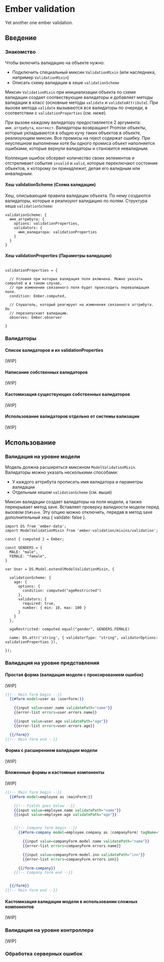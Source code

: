 # Ember validation

Yet another one ember validation.


## Введение


### Знакомство

Чтобы включить валидацию на объекте нужно:

* Подключить специальный миксин `ValidationMixin` (или наследника, например `ValidationMixin`)
* Описать схему валидации в хеше `validationScheme`

Миксин `ValidationMixin` при инициализации объекта по схеме валидации создает соотвествующие валидаторы и добавляет методы валидации в класс (основные методы `validate` и `validateAttribute`). При вызове метода `validate` вызываются все валидаторы по очереди, в соответствии с `validationProperties` (см. ниже).

При вызове каждому валидатору предоставляется 2 аргумента: `имя_аттрибута`, `контекст`. Валидаторы возвращают Promise объекты, которые укладываются в общую кучу таких объектов в объекте, реализующем миксин.
Все промисы на reject содержат ошибку. При неуспешном выполнении хотя бы одного промиса объект наполняется ошибками, которые вернули валидаторы и становится невалидным.

Коллекция ошибок обсервит количество своих эелементов и отстреливает события `invalid` и `valid`, которые переключают состояние объектов, к которому он принадлежит, делая его валидным или инвалидным.

#### Хеш validationScheme (Схема валидации)

Хеш, описывающий правила валидации объекта. По нему создаются валидаторы, которые и реализуют валидацию по полям. Структура хеша `validationScheme`:

```es6
validationScheme: {
  имя_аттрибута: {
    options: validationProperties,
    validators: {
      имя_валидатора: validationProperties
    }
  }
}
```

#### Хеш validationProperties (Параметры валидации)

```es6

validationProperties = {

  // Условия при которых валидация поля включена. Можно указать computed и в таком случае,
  // при изменении связанного поля будет происходить перевалидация поля.
  condition: Ember.computed,

  // Слушатель, который реагирует на изменения связанного аттрибута. Он
  // перезапускает валидацию.
  observes: Ember.observer

}
```


### Валидаторы


#### Список валидаторов и их validationProperties

[WIP]


#### Написание собственных валидаторов

[WIP]


#### Кастомизация существующих собственных валидаторов

[WIP]


#### Использование валидаторов отдельно от системы вализации

[WIP]


## Использование

### Валидация на уровне модели

Модель должна расширяться миксином `ModelValidationMixin`. Валидаторы можно указать несколькими способами:

* У каждого аттрибута прописать имя валидатора и параметры валидации
* Отдельным хешом `validationScheme` (см. выше)

Миксин валидации создает валидаторы на поля модели, а также перекрывает метод save. Вставляет
проверку валидности модели перед вызовом `DS#save`. Эту опцию можно отключить, передав в метод save
дополнительный хеш { validate: false }.

```es6
import DS from 'ember-data';
import ModelValidationMixin from 'ember-validation/mixins/validation';

const { computed } = Ember;

const GENDERS = {
  MALE: "male",
  FEMALE: "female",
}

var User = DS.Model.extend(ModelValidationMixin, {

  validationScheme: {
    age: {
      options: {
        condition: computed("ageRestricted")
      },
      validators: {
        required: true,
        number: { min: 18, max: 100 }
      }
    }
  },

  ageRestricted: computed.equal("gender", GENDERS.FEMALE)

  name: DS.attr('string', { validatorType: "string", validatorOptions: validationProperties }),

});
```

### Валидация на уровне представления

#### Простая форма (валидация модели с проксированием ошибок)

[WIP]

```hbs
{{!-- Main form begin --}}
  {{#form model=user as |userForm|}}

    {{input value=user.name validatePath="name"}}
    {{error-list errors=user.errors.name}}

    {{input value=user.age validatePath="age"}}
    {{error-list errors=user.errors.age}}

  {{/form}}
{{!-- Main form end --}}
```

#### Форма с расширением валидации модели

[WIP]

#### Вложенные формы и кастомные компоненты

[WIP]

```hbs
{{!-- Main form begin --}}
  {{#form model=employee as |mainForm|}}

    {{!-- Fields goes below --}}
    {{input value=employee.name validatePath="name"}}
    {{input value=employee.age validatePath="age"}}


    {{!-- Company form begin --}}
      {{#form-company model=employee.company as |companyForm| tagName="div"}}

        {{input value=companyForm.model.name validatePath="name"}}
        {{error-list errors=companyForm.errors.name}}

        {{input value=companyForm.model.inn validatePath="inn"}}
        {{error-list errors=companyForm.errors.inn}}

      {{/form-company}}
    {{!-- Company form end --}}


  {{/form}}
{{!-- Main form end --}}
```

#### Кастомизация валидации модели в использовании сложных компонентов

[WIP]


### Валидация на уровне контроллера

[WIP]


### Обработка серверных ошибок
